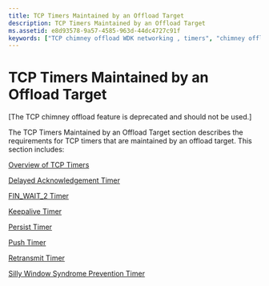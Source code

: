 ```yaml
---
title: TCP Timers Maintained by an Offload Target
description: TCP Timers Maintained by an Offload Target
ms.assetid: e8d93578-9a57-4585-963d-44dc4727c91f
keywords: ["TCP chimney offload WDK networking , timers", "chimney offload WDK networking , timers", "timers WDK TCP chimney offload", "target maintained TCP timers WDK TCP chimney offload", "TCP timers WDK TCP chimney offload", "clocks WDK TCP chimney offload", "connection timers WDK TCP chimney offload"]
---
```


# TCP Timers Maintained by an Offload Target


\[The TCP chimney offload feature is deprecated and should not be used.\]

The TCP Timers Maintained by an Offload Target section describes the requirements for TCP timers that are maintained by an offload target. This section includes:

[Overview of TCP Timers](overview-of-tcp-timers.md)

[Delayed Acknowledgement Timer](delayed-acknowledgement-timer.md)

[FIN\_WAIT\_2 Timer](fin-wait-2-timer.md)

[Keepalive Timer](keepalive-timer.md)

[Persist Timer](persist-timer.md)

[Push Timer](push-timer.md)

[Retransmit Timer](retransmit-timer.md)

[Silly Window Syndrome Prevention Timer](silly-window-syndrome-prevention-timer.md)

 

 






